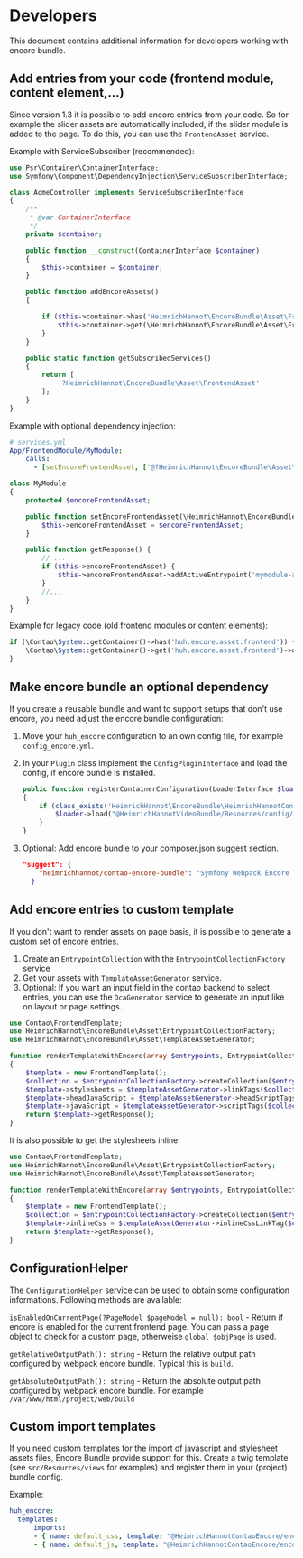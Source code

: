 # Developers

This document contains additional information for developers working with encore bundle.

## Add entries from your code (frontend module, content element,...)

Since version 1.3 it is possible to add encore entries from your code. So for example the slider assets are automatically included, if the slider module is added to the page. To do this, you can use the `FrontendAsset` service.

Example with ServiceSubscriber (recommended):

```php
use Psr\Container\ContainerInterface;
use Symfony\Component\DependencyInjection\ServiceSubscriberInterface;

class AcmeController implements ServiceSubscriberInterface
{
    /**
     * @var ContainerInterface
     */
    private $container;

    public function __construct(ContainerInterface $container)
    {
        $this->container = $container;
    }

    public function addEncoreAssets()
    {

        if ($this->container->has('HeimrichHannot\EncoreBundle\Asset\FrontendAsset')) {
            $this->container->get(\HeimrichHannot\EncoreBundle\Asset\FrontendAsset::class)->addActiveEntrypoint('contao-acme-bundle');
        }
    }

    public static function getSubscribedServices()
    {
        return [
            '?HeimrichHannot\EncoreBundle\Asset\FrontendAsset'
        ];
    }
}
```

Example with optional dependency injection: 

```yaml
# services.yml
App/FrontendModule/MyModule:
    calls:
      - [setEncoreFrontendAsset, ['@?HeimrichHannot\EncoreBundle\Asset\FrontendAsset']]
```

```php
class MyModule
{
    protected $encoreFrontendAsset;

    public function setEncoreFrontendAsset(\HeimrichHannot\EncoreBundle\Asset\FrontendAsset $encoreFrontendAsset): void {
        $this->encoreFrontendAsset = $encoreFrontendAsset;
    }

    public function getResponse() {
        // ...
        if ($this->encoreFrontendAsset) {
            $this->encoreFrontendAsset->addActiveEntrypoint('mymodule-assets');
        }
        //...
    }
}
```

Example for legacy code (old frontend modules or content elements): 

```php
if (\Contao\System::getContainer()->has('huh.encore.asset.frontend')) {
    \Contao\System::getContainer()->get('huh.encore.asset.frontend')->addActiveEntrypoint('contao-slick-bundle');
}
```

## Make encore bundle an optional dependency

If you create a reusable bundle and want to support setups that don't use encore, you need adjust the encore bundle configuration:

1. Move your `huh_encore` configuration to an own config file, for example `config_encore.yml`.

1. In your `Plugin` class implement the `ConfigPluginInterface` and load the config, if encore bundle is installed. 

    ```php
    public function registerContainerConfiguration(LoaderInterface $loader, array $managerConfig)
    {
        if (class_exists('HeimrichHannot\EncoreBundle\HeimrichHannotContaoEncoreBundle')) {
            $loader->load("@HeimrichHannotVideoBundle/Resources/config/config_encore.yml");
        }
    }
    ```

1. Optional: Add encore bundle to your composer.json suggest section.

    ```json
    "suggest": {
        "heimrichhannot/contao-encore-bundle": "Symfony Webpack Encore integration for Contao.",
      }
    ``` 

## Add encore entries to custom template

If you don't want to render assets on page basis, it is possible to generate a custom set of encore entries.

1. Create an `EntrypointCollection` with the `EntrypointCollectionFactory` service
1. Get your assets with `TemplateAssetGenerator` service. 
1. Optional: If you want an input field in the contao backend to select entries, you can use the `DcaGenerator` service to generate an input like on layout or page settings.

```php
use Contao\FrontendTemplate;
use HeimrichHannot\EncoreBundle\Asset\EntrypointCollectionFactory;
use HeimrichHannot\EncoreBundle\Asset\TemplateAssetGenerator;

function renderTemplateWithEncore(array $entrypoints, EntrypointCollectionFactory $entrypointCollectionFactory, TemplateAssetGenerator $templateAssetGenerator)
{
    $template = new FrontendTemplate();
    $collection = $entrypointCollectionFactory->createCollection($entrypoints);
    $template->stylesheets = $templateAssetGenerator->linkTags($collection);
    $template->headJavaScript = $templateAssetGenerator->headScriptTags($collection);
    $template->javaScript = $templateAssetGenerator->scriptTags($collection);
    return $template->getResponse();
}
```

It is also possible to get the stylesheets inline:

```php
use Contao\FrontendTemplate;
use HeimrichHannot\EncoreBundle\Asset\EntrypointCollectionFactory;
use HeimrichHannot\EncoreBundle\Asset\TemplateAssetGenerator;

function renderTemplateWithEncore(array $entrypoints, EntrypointCollectionFactory $entrypointCollectionFactory, TemplateAssetGenerator $templateAssetGenerator)
{
    $template = new FrontendTemplate();
    $collection = $entrypointCollectionFactory->createCollection($entrypoints);
    $template->inlineCss = $templateAssetGenerator->inlineCssLinkTag($collection);
    return $template->getResponse();
}
```

## ConfigurationHelper

The `ConfigurationHelper` service can be used to obtain some configuration informations. Following methods are available:

`isEnabledOnCurrentPage(?PageModel $pageModel = null): bool` - Return if encore is enabled for the current frontend page. You can pass a page object to check for a custom page, otherweise `global $objPage` is used.

`getRelativeOutputPath(): string` - Return the relative output path configured by webpack encore bundle. Typical this is `build`.

`getAbsoluteOutputPath(): string` - Return the absolute output path configured by webpack encore bundle. For example `/var/www/html/project/web/build`

## Custom import templates

If you need custom templates for the import of javascript and stylesheet assets files, Encore Bundle provide support for this. 
Create a twig template (see `src/Resources/views` for examples) and register them in your (project) bundle config.

Example:

```yaml
huh_encore:
  templates:
      imports:
      - { name: default_css, template: "@HeimrichHannotContaoEncore/encore_css_imports.html.twig" }
      - { name: default_js, template: "@HeimrichHannotContaoEncore/encore_js_imports.html.twig" }
```